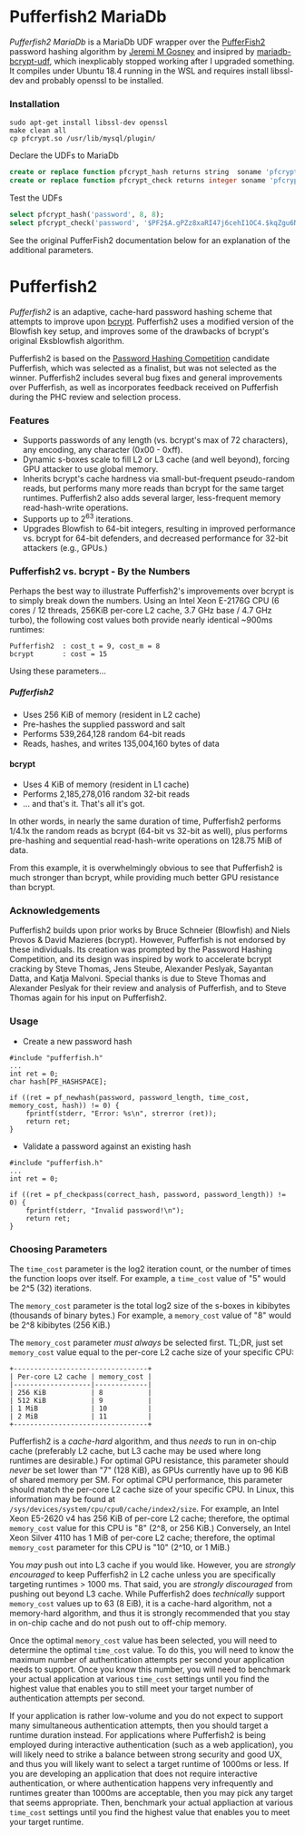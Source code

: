 Pufferfish2 MariaDb
===================

_Pufferfish2 MariaDb_ is a MariaDb UDF wrapper over the [PufferFish2](https://github.com/epixoip/pufferfish) password hashing algorithm by [Jeremi M Gosney](https://github.com/epixoip) and insipred by [mariadb-bcrypt-udf](https://github.com/ryancdotorg/mariadb-bcrypt-udf), which inexplicably stopped working after I upgraded something. It compiles under Ubuntu 18.4 running in the WSL and requires install libssl-dev and probably openssl to be installed.

### Installation
```
sudo apt-get install libssl-dev openssl
make clean all
cp pfcrypt.so /usr/lib/mysql/plugin/
```

Declare the UDFs to MariaDb 
```sql
create or replace function pfcrypt_hash returns string  soname 'pfcrypt.so';
create or replace function pfcrypt_check returns integer soname 'pfcrypt.so';
```

Test the UDFs 
```sql
select pfcrypt_hash('password', 8, 8);
select pfcrypt_check('password', '$PF2$A.gPZz8xaRI47j6cehI1OC4.$kqZgu6NbiCMe09yTnWrrGPmU/oYfgwe9OIlrU3rUgGx3DBp35axZBuNcTWw5MMDxOdcEenS5VT9Hbk9.QrHnAO');
```

See the original PufferFish2 documentation below for an explanation of the additional parameters.

Pufferfish2
==========

_Pufferfish2_ is an adaptive, cache-hard password hashing scheme that attempts to improve upon [bcrypt](https://en.wikipedia.org/wiki/Bcrypt). Pufferfish2 uses a modified version of the Blowfish key setup, and improves some of the drawbacks of bcrypt's original Eksblowfish algorithm. 

Pufferfish2 is based on the [Password Hashing Competition](https://password-hashing.net) candidate Pufferfish, which was selected as a finalist, but was not selected as the winner. Pufferfish2 includes several bug fixes and general improvements over Pufferfish, as well as incorporates feedback received on Pufferfish during the PHC review and selection process.

### Features

* Supports passwords of any length (vs. bcrypt's max of 72 characters), any encoding, any character (0x00 - 0xff).
* Dynamic s-boxes scale to fill L2 or L3 cache (and well beyond), forcing GPU attacker to use global memory.
* Inherits bcrypt's cache hardness via small-but-frequent pseudo-random reads, but performs many more reads than bcrypt for the same target runtimes. Pufferfish2 also adds several larger, less-frequent memory read-hash-write operations.
* Supports up to 2<sup>63</sup> iterations.
* Upgrades Blowfish to 64-bit integers, resulting in improved performance vs. bcrypt for 64-bit defenders, and decreased performance for 32-bit attackers (e.g., GPUs.)


### Pufferfish2 vs. bcrypt - By the Numbers

Perhaps the best way to illustrate Pufferfish2's improvements over bcrypt is to simply break down the numbers. Using an Intel Xeon E-2176G CPU (6 cores / 12 threads, 256KiB per-core L2 cache, 3.7 GHz base / 4.7 GHz turbo), the following cost values both provide nearly identical ~900ms runtimes:

```
Pufferfish2  : cost_t = 9, cost_m = 8
bcrypt       : cost = 15
```

Using these parameters...

##### Pufferfish2
* Uses 256 KiB of memory (resident in L2 cache)
* Pre-hashes the supplied password and salt
* Performs 539,264,128 random 64-bit reads
* Reads, hashes, and writes 135,004,160 bytes of data

#### bcrypt
* Uses 4 KiB of memory (resident in L1 cache)
* Performs 2,185,278,016 random 32-bit reads
* ... and that's it. That's all it's got.

In other words, in nearly the same duration of time, Pufferfish2 performs 1/4.1x the random reads as bcrypt (64-bit vs 32-bit as well), plus performs pre-hashing and sequential read-hash-write operations on 128.75 MiB of data.

From this example, it is overwhelmingly obvious to see that Pufferfish2 is much stronger than bcrypt, while providing much better GPU resistance than bcrypt.


### Acknowledgements

Pufferfish2 builds upon prior works by Bruce Schneier (Blowfish) and Niels Provos & David Mazieres (bcrypt). However, Pufferfish is not endorsed by these individuals. Its creation was prompted by the Password Hashing Competition, and its design was inspired by work to accelerate bcrypt cracking by Steve Thomas, Jens Steube, Alexander Peslyak, Sayantan Datta, and Katja Malvoni. Special thanks is due to Steve Thomas and Alexander Peslyak for their review and analysis of Pufferfish, and to Steve Thomas again for his input on Pufferfish2.


### Usage

* Create a new password hash

```
#include "pufferfish.h"
...
int ret = 0;
char hash[PF_HASHSPACE];

if ((ret = pf_newhash(password, password_length, time_cost, memory_cost, hash)) != 0) {
    fprintf(stderr, "Error: %s\n", strerror (ret));
    return ret;
}
```

* Validate a password against an existing hash

```
#include "pufferfish.h"
...
int ret = 0;

if ((ret = pf_checkpass(correct_hash, password, password_length)) != 0) {
    fprintf(stderr, "Invalid password!\n");
    return ret;
}
```

### Choosing Parameters

The `time_cost` parameter is the log2 iteration count, or the number of times the function loops over itself. For example, a `time_cost` value of "5" would be 2^5 (32) iterations.

The `memory_cost` parameter is the total log2 size of the s-boxes in kibibytes (thousands of binary bytes.) For example, a `memory_cost` value of "8" would be 2^8 kibibytes (256 KiB.)

The `memory_cost` parameter *must always* be selected first. TL;DR, just set `memory_cost` value equal to the per-core L2 cache size of your specific CPU:

```
+---------------------------------+
| Per-core L2 cache | memory_cost |
|-------------------|-------------|
| 256 KiB           | 8           |
| 512 KiB           | 9           |
| 1 MiB             | 10          |
| 2 MiB             | 11          |
+---------------------------------+
```

Pufferfish2 is a _cache-hard_ algorithm, and thus _needs_ to run in on-chip cache (preferably L2 cache, but L3 cache may be used where long runtimes are desirable.) For optimal GPU resistance, this parameter should *never* be set lower than "7" (128 KiB), as GPUs currently have up to 96 KiB of shared memory per SM. For optimal CPU performance, this parameter should match the per-core L2 cache size of your specific CPU. In Linux, this information may be found at `/sys/devices/system/cpu/cpu0/cache/index2/size`. For example, an Intel Xeon E5-2620 v4 has 256 KiB of per-core L2 cache; therefore, the optimal `memory_cost` value for this CPU is "8" (2^8, or 256 KiB.) Conversely, an Intel Xeon Silver 4110 has 1 MiB of per-core L2 cache; therefore, the optimal `memory_cost` parameter for this CPU is "10" (2^10, or 1 MiB.)

You _may_ push out into L3 cache if you would like. However, you are *strongly encouraged* to keep Pufferfish2 in L2 cache unless you are specifically targeting runtimes > 1000 ms. That said, you are *strongly discouraged* from pushing out beyond L3 cache. While Pufferfish2 does _technically_ support `memory_cost` values up to 63 (8 EiB), it is a cache-hard algorithm, not a memory-hard algorithm, and thus it is strongly recommended that you stay in on-chip cache and do not push out to off-chip memory.

Once the optimal `memory_cost` value has been selected, you will need to determine the optimal `time_cost` value. To do this, you will need to know the maximum number of authentication attempts per second your application needs to support. Once you know this number, you will need to benchmark your actual application at various `time_cost` settings until you find the highest value that enables you to still meet your target number of authentication attempts per second.

If your application is rather low-volume and you do not expect to support many simultaneous authentication attempts, then you should target a runtime duration instead. For applications where Pufferfish2 is being employed during interactive authentication (such as a web application), you will likely need to strike a balance between strong security and good UX, and thus you will likely want to select a target runtime of 1000ms or less. If you are developing an application that does not require interactive authentication, or where authentication happens very infrequently and runtimes greater than 1000ms are acceptable, then you may pick any target that seems appropriate. Then, benchmark your actual appliaction at various `time_cost` settings until you find the highest value that enables you to meet your target runtime.

